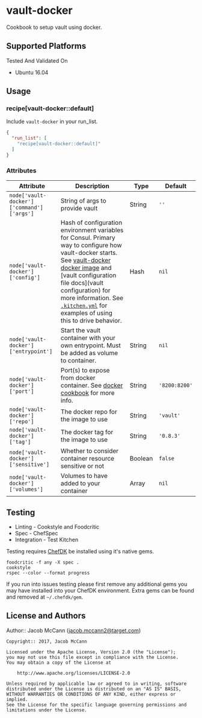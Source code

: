 # vault-docker

Cookbook to setup vault using docker.

## Supported Platforms

Tested And Validated On
- Ubuntu 16.04

## Usage

### recipe[vault-docker::default]

Include `vault-docker` in your run_list.

```json
{
  "run_list": [
    "recipe[vault-docker::default]"
  ]
}
```

### Attributes

Attribute | Description | Type | Default
----------|-------------|------|--------
`node['vault-docker']['command']['args']` | String of args to provide vault | String | `''`
`node['vault-docker']['config']` | Hash of configuration environment variables for Consul.  Primary way to configure how vault-docker starts. See [vault-docker docker image](https://hub.docker.com/_/vault/) and [vault configuration file docs](vault configuration) for more information.  See [`.kitchen.yml`](.kitchen.yml) for examples of using this to drive behavior. | Hash | `nil`
`node['vault-docker']['entrypoint']` | Start the vault container with your own entrypoint.  Must be added as volume to container. | String | `nil`
`node['vault-docker']['port']` | Port(s) to expose from docker container. See [docker cookbook](https://github.com/chef-cookbooks/docker#properties-7) for more info. | String | `'8200:8200'`
`node['vault-docker']['repo']` | The docker repo for the image to use | String | `'vault'`
`node['vault-docker']['tag']` | The docker tag for the image to use | String | `'0.8.3'`
`node['vault-docker']['sensitive']` | Whether to consider container resource sensitive or not | Boolean | `false`
`node['vault-docker']['volumes']` | Volumes to have added to your container | Array | `nil`

## Testing

* Linting - Cookstyle and Foodcritic
* Spec - ChefSpec
* Integration - Test Kitchen

Testing requires [ChefDK](https://downloads.chef.io/chef-dk/) be installed using it's native gems.

```
foodcritic -f any -X spec .
cookstyle
rspec --color --format progress
```

If you run into issues testing please first remove any additional gems you may
have installed into your ChefDK environment.  Extra gems can be found and removed
at `~/.chefdk/gem`.

## License and Authors

Author:: Jacob McCann (<jacob.mccann2@target.com>)

```text
Copyright:: 2017, Jacob McCann

Licensed under the Apache License, Version 2.0 (the "License");
you may not use this file except in compliance with the License.
You may obtain a copy of the License at

    http://www.apache.org/licenses/LICENSE-2.0

Unless required by applicable law or agreed to in writing, software
distributed under the License is distributed on an "AS IS" BASIS,
WITHOUT WARRANTIES OR CONDITIONS OF ANY KIND, either express or implied.
See the License for the specific language governing permissions and
limitations under the License.

```
